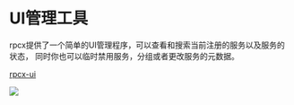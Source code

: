 # UI管理工具

rpcx提供了一个简单的UI管理程序，可以查看和搜索当前注册的服务以及服务的状态， 同时你也可以临时禁用服务，分组或者更改服务的元数据。

[rpcx-ui](https://github.com/smallnest/rpcx-ui)


![](https://raw.githubusercontent.com/smallnest/rpcx-ui/master/services.png)